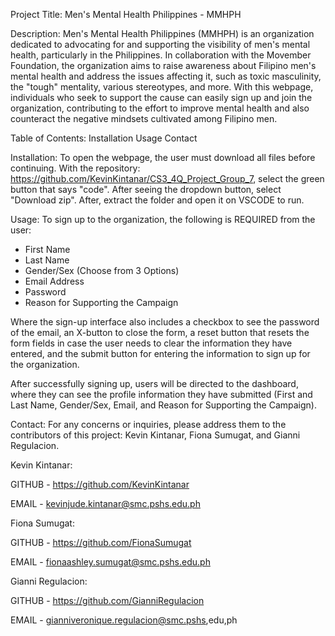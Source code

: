 Project Title:
Men's Mental Health Philippines - MMHPH

Description:
Men's Mental Health Philippines (MMHPH) is an organization dedicated to advocating for and supporting the visibility of men's mental health, particularly in the Philippines. In collaboration with the Movember Foundation, the organization aims to raise awareness about Filipino men's mental health and address the issues affecting it, such as toxic masculinity, the "tough" mentality, various stereotypes, and more. With this webpage, individuals who seek to support the cause can easily sign up and join the organization, contributing to the effort to improve mental health and also counteract the negative mindsets cultivated among Filipino men.

Table of Contents:
    Installation
    Usage
    Contact

Installation: 
To open the webpage, the user must download all files before continuing. With the repository: https://github.com/KevinKintanar/CS3_4Q_Project_Group_7, select the green button that says "code". After seeing the dropdown button, select "Download zip". After, extract the folder and open it on VSCODE to run.

Usage: 
To sign up to the organization, the following is REQUIRED from the user:
- First Name
- Last Name
- Gender/Sex (Choose from 3 Options)
- Email Address
- Password
- Reason for Supporting the Campaign

Where the sign-up interface also includes a checkbox to see the password of the email, an X-button to close the form, a reset button that resets the form fields in case the user needs to clear the information they have entered, and the submit button for entering the information to sign up for the organization.

After successfully signing up, users will be directed to the dashboard, where they can see the profile information they have submitted (First and Last Name, Gender/Sex, Email, and Reason for Supporting the Campaign).


Contact:
For any concerns or inquiries, please address them to the contributors of this project: Kevin Kintanar, Fiona Sumugat, and Gianni Regulacion.


Kevin Kintanar: 

GITHUB - https://github.com/KevinKintanar

EMAIL - kevinjude.kintanar@smc.pshs.edu.ph 

Fiona Sumugat: 

GITHUB - https://github.com/FionaSumugat

EMAIL - fionaashley.sumugat@smc.pshs.edu.ph 

Gianni Regulacion: 

GITHUB - https://github.com/GianniRegulacion

EMAIL - gianniveronique.regulacion@smc.pshs,edu,ph
